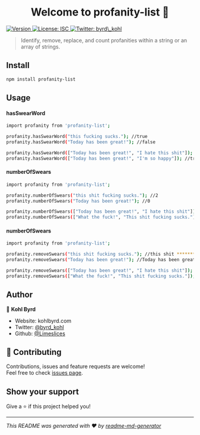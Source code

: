 <h1 align="center">Welcome to profanity-list 👋</h1>
<p>
  <a href="https://www.npmjs.com/package/profanity-list" target="_blank">
    <img alt="Version" src="https://img.shields.io/npm/v/profanity-list.svg">
  </a>
  <a href="#" target="_blank">
    <img alt="License: ISC" src="https://img.shields.io/badge/License-ISC-yellow.svg" />
  </a>
  <a href="https://twitter.com/byrd\_kohl" target="_blank">
    <img alt="Twitter: byrd\_kohl" src="https://img.shields.io/twitter/follow/byrd\_kohl.svg?style=social" />
  </a>
</p>

> Identify, remove, replace, and count profanities within a string or an array of strings.

## Install

```sh
npm install profanity-list
```

## Usage

#### hasSwearWord
```sh
import profanity from 'profanity-list';

profanity.hasSwearWord("this fucking sucks."); //true
profanity.hasSwearWord("Today has been great!"); //false

profanity.hasSwearWord(["Today has been great!", "I hate this shit"]); //false
profanity.hasSwearWord(["Today has been great!", "I'm so happy"]); //true
```
#### numberOfSwears
```sh
import profanity from 'profanity-list';

profanity.numberOfSwears("this shit fucking sucks."); //2
profanity.numberOfSwears("Today has been great!"); //0

profanity.numberOfSwears(["Today has been great!", "I hate this shit"]); //[0, 1]
profanity.numberOfSwears(["What the fuck!", "This shit fucking sucks."]); //[1, 2]
```
#### numberOfSwears
```sh
import profanity from 'profanity-list';

profanity.removeSwears("this shit fucking sucks."); //this shit ******* sucks.
profanity.removeSwears("Today has been great!"); //Today has been great!

profanity.removeSwears(["Today has been great!", "I hate this shit"]); //["Today has been great!", "I hate this ****"]
profanity.removeSwears(["What the fuck!", "This shit fucking sucks."]); //["What the ****!", "This **** ******* sucks."]
```

## Author

👤 **Kohl Byrd**

* Website: kohlbyrd.com
* Twitter: [@byrd\_kohl](https://twitter.com/byrd\_kohl)
* Github: [@Limeslices](https://github.com/Limeslices)

## 🤝 Contributing

Contributions, issues and feature requests are welcome!<br />Feel free to check [issues page](https://github.com/winterdelta/profanity-list). 

## Show your support

Give a ⭐️ if this project helped you!

***
_This README was generated with ❤️ by [readme-md-generator](https://github.com/kefranabg/readme-md-generator)_